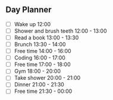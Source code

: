 ## Day Planner
- [ ] Wake up 12:00
- [ ] Shower and brush teeth 12:00 - 13:00
- [ ] Read a book 13:00 - 13:30
- [ ] Brunch 13:30 - 14:00
- [ ] Free time 14:00 - 16:00
- [ ] Coding 16:00 - 17:00
- [ ] Free time 17:00 - 18:00
- [ ] Gym 18:00 - 20:00
- [ ] Take shower 20:00 - 21:00
- [ ] Dinner 21:00 - 21:30
- [ ] Free time 21:30 - 00:00